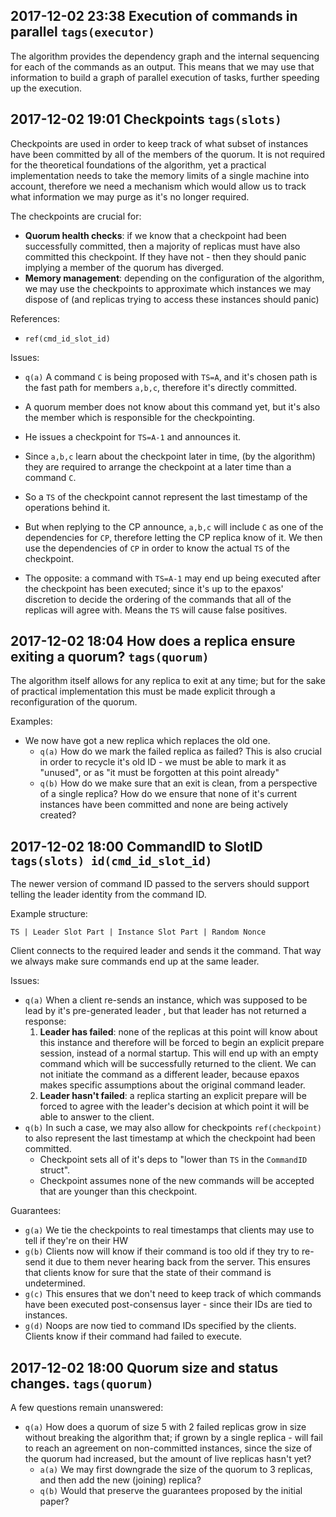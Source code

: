 2017-12-02 23:38 Execution of commands in parallel `tags(executor)`
------
The algorithm provides the dependency graph and the internal sequencing for each of the commands as an output. This means
that we may use that information to build a graph of parallel execution of tasks, further speeding up the execution.

2017-12-02 19:01 Checkpoints `tags(slots)`
-------
Checkpoints are used in order to keep track of what subset of instances have been committed by all of the members of the quorum.
It is not required for the theoretical foundations of the algorithm, yet a practical implementation needs to take the 
memory limits of a single machine into account, therefore we need a mechanism which would allow us to track what information
we may purge as it's no longer required.

The checkpoints are crucial for:
 - **Quorum health checks**: if we know that a checkpoint had been successfully committed, then a majority of replicas
 must have also committed this checkpoint. If they have not - then they should panic implying a member of the quorum has diverged.
 - **Memory management**: depending on the configuration of the algorithm, we may use the checkpoints to approximate which instances
 we may dispose of (and replicas trying to access these instances should panic)

References:
 - `ref(cmd_id_slot_id)`
 
Issues:
 - `q(a)` A command `C` is being proposed with `TS=A`, and it's chosen path is the fast path for members `a,b,c`, therefore it's directly committed.
 - A quorum member does not know about this command yet, but it's also the member which is responsible for the checkpointing.
 - He issues a checkpoint for `TS=A-1` and announces it.
 - Since `a,b,c` learn about the checkpoint later in time, (by the algorithm) they are required to arrange the checkpoint at a later time than a command `C`.
 - So a `TS` of the checkpoint cannot represent the last timestamp of the operations behind it.
 - But when replying to the CP announce, `a,b,c` will include `C` as one of the dependencies for `CP`, therefore letting
 the CP replica know of it. We then use the dependencies of `CP` in order to know the actual `TS` of the checkpoint.
 
 
 - The opposite: a command with `TS=A-1` may end up being executed after the checkpoint has been executed; since it's up
 to the epaxos' discretion to decide the ordering of the commands that all of the replicas will agree with. Means the `TS` will cause
 false positives.
 
2017-12-02 18:04 How does a replica ensure exiting a quorum? `tags(quorum)`  
-------------
The algorithm itself allows for any replica to exit at any time; but for the sake of practical implementation this
must be made explicit through a reconfiguration of the quorum. 

Examples:
 - We now have got a new replica which replaces the old one. 
    + `q(a)` How do we mark the failed replica as failed? This is also crucial in order to recycle it's old ID - we
    must be able to mark it as "unused", or as "it must be forgotten at this point already"
    + `q(b)` How do we make sure that an exit is clean, from a perspective of a single replica? How do we ensure that none of it's
    current instances have been committed and none are being actively created?

2017-12-02 18:00 CommandID to SlotID `tags(slots) id(cmd_id_slot_id)`
--------------
The newer version of command ID passed to the servers should support telling the leader identity from the command ID.

Example structure:

`TS | Leader Slot Part | Instance Slot Part | Random Nonce`

Client connects to the required leader and sends it the command. That way we always make sure commands end up at the same leader.

Issues:
 - `q(a)` When a client re-sends an instance, which was supposed to be lead by it's pre-generated leader
 , but that leader has not returned a response:
    1) **Leader has failed**: none of the replicas at this point will know about this instance and therefore will be forced to begin an explicit prepare
 session, instead of a normal startup. This will end up with an empty command which will be successfully returned to the client. We can not initiate the command as
 a different leader, because epaxos makes specific assumptions about the original command leader.
    2) **Leader hasn't failed**: a replica starting an explicit prepare will be forced to agree with the leader's decision at which point it will
    be able to answer to the client.
 - `q(b)` In such a case, we may also allow for checkpoints `ref(checkpoint)` to also represent the last timestamp at
 which the checkpoint had been committed.
   + Checkpoint sets all of it's deps to "lower than `TS` in the `CommandID` struct".
   + Checkpoint assumes none of the new commands will be accepted that are younger than this checkpoint.
   
   
Guarantees:
 - `g(a)` We tie the checkpoints to real timestamps that clients may use to tell if they're on their HW
 - `g(b)` Clients now will know if their command is too old if they try to re-send it due to them never hearing back from the server.
 This ensures that clients know for sure that the state of their command is undetermined.
 - `g(c)` This ensures that we don't need to keep track of which commands have been executed post-consensus layer - since their IDs are tied to instances.
 - `g(d)` Noops are now tied to command IDs specified by the clients. Clients know if their command had failed to execute.
 

2017-12-02 18:00 Quorum size and status changes. `tags(quorum)`
- 
A few questions remain unanswered:
 - `q(a)` How does a quorum of size 5 with 2 failed replicas grow in size without breaking the algorithm
   that; if grown by a single replica - will fail to reach an agreement on non-committed instances, since the size of the quorum had
   increased, but the amount of live replicas hasn't yet?
   - `a(a)` We may first downgrade the size of the quorum to 3 replicas, and then add the new (joining) replica?
   - `q(b)` Would that preserve the guarantees proposed by the initial paper?
